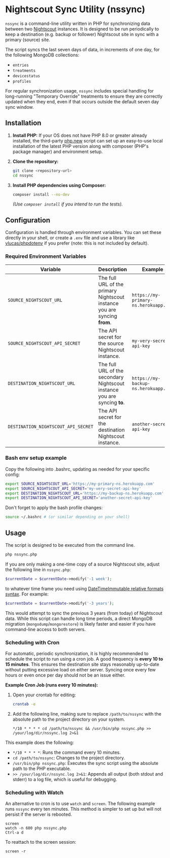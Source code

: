 # Nightscout Sync Utility (nssync)

`nssync` is a command-line utility written in PHP for synchronizing data between two [Nightscout](https://github.com/nightscout/cgm-remote-monitor) instances. It is designed to be run periodically to keep a destination (e.g. backup or follower) Nightscout site in sync with a primary (source) site.

The script syncs the last seven days of data, in increments of one day, for the following MongoDB collections:
- `entries`
- `treatments`
- `devicestatus`
- `profiles`

For regular synchronization usage, `nssync` includes special handling for long-running "Temporary Override" treatments to ensure they are correctly updated when they end, even if that occurs outside the default seven day sync window.

## Installation

1. **Install PHP:** If your OS does not have PHP 8.0 or greater already installed, the third-party [php.new](https://php.new/) script can set up an easy-to-use local installation of the latest PHP version along with composer (PHP's package manager) and environment setup.


2. **Clone the repository:**
    ```bash
    git clone <repository-url>
    cd nssync
    ```

3. **Install PHP dependencies using Composer:**
    ```bash
    composer install --no-dev
    ```
    *(Use `composer install` if you intend to run the tests).*


## Configuration

Configuration is handled through environment variables. You can set these directly in your shell, or create a `.env` file and use a library like [vlucas/phpdotenv](https://github.com/vlucas/phpdotenv) if you prefer (note: this is not included by default).

### Required Environment Variables

| Variable                            | Description                                                                 | Example                               |
| ----------------------------------- | --------------------------------------------------------------------------- | ------------------------------------- |
| `SOURCE_NIGHTSCOUT_URL`             | The full URL of the primary Nightscout instance you are syncing **from**.     | `https://my-primary-ns.herokuapp.com` |
| `SOURCE_NIGHTSCOUT_API_SECRET`      | The API secret for the source Nightscout instance.                          | `my-very-secret-api-key`              |
| `DESTINATION_NIGHTSCOUT_URL`        | The full URL of the secondary Nightscout instance you are syncing **to**.     | `https://my-backup-ns.herokuapp.com`  |
| `DESTINATION_NIGHTSCOUT_API_SECRET` | The API secret for the destination Nightscout instance.                     | `another-secret-api-key`              |

### Bash env setup example

Copy the following into .bashrc, updating as needed for your specific config:
```bash
export SOURCE_NIGHTSCOUT_URL='https://my-primary-ns.herokuapp.com'
export SOURCE_NIGHTSCOUT_API_SECRET='my-very-secret-api-key'
export DESTINATION_NIGHTSCOUT_URL='https://my-backup-ns.herokuapp.com'
export DESTINATION_NIGHTSCOUT_API_SECRET='another-secret-api-key'
```

Don't forget to apply the bash profile changes:
```bash
source ~/.bashrc # (or similar depending on your shell)
```
## Usage

The script is designed to be executed from the command line.

```bash
php nssync.php
```

If you are only making a one-time copy of a source Nightscout site, adjust the following line in `nssync.php`:
```php
$currentDate = $currentDate->modify('-1 week');
```
to whatever time frame you need using [DateTimeImmutable relative formats syntax](https://www.php.net/manual/en/datetime.formats.php). For example:

```php
$currentDate = $currentDate->modify('-3 years');
```
This would attempt to sync the previous 3 years (from today) of Nightscout data. While this script can handle long time periods, a direct MongoDB migration (`mongodump`/`mongorestore`) is likely faster and easier if you have command-line access to both servers.

### Scheduling with Cron

For automatic, periodic synchronization, it is highly recommended to schedule the script to run using a cron job. A good frequency is **every 10 to 15 minutes**. This ensures the destination site stays reasonably up-to-date without putting excessive load on either server. Syncing once every few hours or even once per day should not be an issue either.

**Example Cron Job (runs every 10 minutes):**

1.  Open your crontab for editing:
    ```bash
    crontab -e
    ```

2.  Add the following line, making sure to replace `/path/to/nssync` with the absolute path to the project directory on your system.

    ```cron
    */10 * * * * cd /path/to/nssync && /usr/bin/php nssync.php >> /your/log/dir/nssync.log 2>&1
    ```

This example does the following:
- `*/10 * * * *`: Runs the command every 10 minutes.
- `cd /path/to/nssync`: Changes to the project directory.
- `/usr/bin/php nssync.php`: Executes the sync script using the absolute path to the PHP executable.
- `>> /your/log/dir/nssync.log 2>&1`: Appends all output (both stdout and stderr) to a log file, which is useful for debugging.

### Scheduling with Watch

An alternative to cron is to use `watch` and `screen`. The following example runs `nssync` every ten minutes. This method is simpler to set up but will not persist if the server is rebooted.

```
screen
watch -n 600 php nssync.php
Ctrl-a d
```
To reattach to the screen session:
```
screen -r
```
